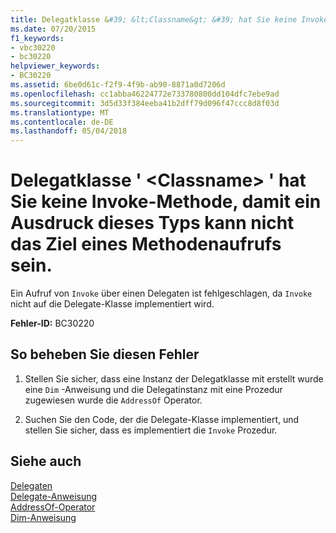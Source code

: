```yaml
---
title: Delegatklasse &#39; &lt;Classname&gt; &#39; hat Sie keine Invoke-Methode, damit ein Ausdruck dieses Typs kann nicht das Ziel eines Methodenaufrufs sein.
ms.date: 07/20/2015
f1_keywords:
- vbc30220
- bc30220
helpviewer_keywords:
- BC30220
ms.assetid: 6be0d61c-f2f9-4f9b-ab90-8871a0d7206d
ms.openlocfilehash: cc1abba46224772e733780800dd104dfc7ebe9ad
ms.sourcegitcommit: 3d5d33f384eeba41b2dff79d096f47ccc8d8f03d
ms.translationtype: MT
ms.contentlocale: de-DE
ms.lasthandoff: 05/04/2018
---
```

# <a name="delegate-class-39ltclassnamegt39-has-no-invoke-method-so-an-expression-of-this-type-cannot-be-the-target-of-a-method-call"></a>Delegatklasse &#39; &lt;Classname&gt; &#39; hat Sie keine Invoke-Methode, damit ein Ausdruck dieses Typs kann nicht das Ziel eines Methodenaufrufs sein.
Ein Aufruf von `Invoke` über einen Delegaten ist fehlgeschlagen, da `Invoke` nicht auf die Delegate-Klasse implementiert wird.  
  
 **Fehler-ID:** BC30220  
  
## <a name="to-correct-this-error"></a>So beheben Sie diesen Fehler  
  
1.  Stellen Sie sicher, dass eine Instanz der Delegatklasse mit erstellt wurde eine `Dim` -Anweisung und die Delegatinstanz mit eine Prozedur zugewiesen wurde die `AddressOf` Operator.  
  
2.  Suchen Sie den Code, der die Delegate-Klasse implementiert, und stellen Sie sicher, dass es implementiert die `Invoke` Prozedur.  
  
## <a name="see-also"></a>Siehe auch  
 [Delegaten](../../../visual-basic/programming-guide/language-features/delegates/index.md)  
 [Delegate-Anweisung](../../../visual-basic/language-reference/statements/delegate-statement.md)  
 [AddressOf-Operator](../../../visual-basic/language-reference/operators/addressof-operator.md)  
 [Dim-Anweisung](../../../visual-basic/language-reference/statements/dim-statement.md)

